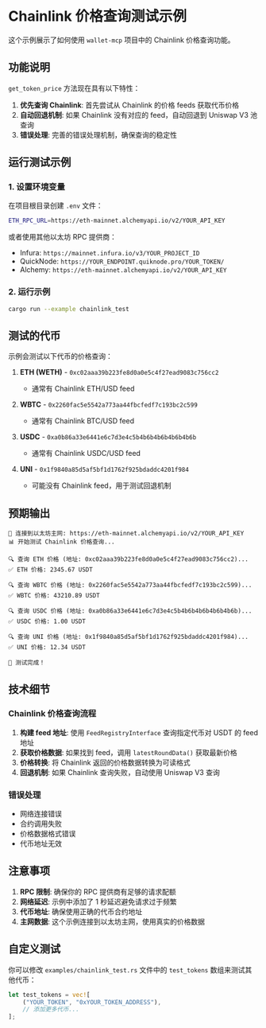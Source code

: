 # Chainlink 价格查询测试示例

这个示例展示了如何使用 `wallet-mcp` 项目中的 Chainlink 价格查询功能。

## 功能说明

`get_token_price` 方法现在具有以下特性：

1. **优先查询 Chainlink**: 首先尝试从 Chainlink 的价格 feeds 获取代币价格
2. **自动回退机制**: 如果 Chainlink 没有对应的 feed，自动回退到 Uniswap V3 池查询
3. **错误处理**: 完善的错误处理机制，确保查询的稳定性

## 运行测试示例

### 1. 设置环境变量

在项目根目录创建 `.env` 文件：

```bash
ETH_RPC_URL=https://eth-mainnet.alchemyapi.io/v2/YOUR_API_KEY
```

或者使用其他以太坊 RPC 提供商：
- Infura: `https://mainnet.infura.io/v3/YOUR_PROJECT_ID`
- QuickNode: `https://YOUR_ENDPOINT.quiknode.pro/YOUR_TOKEN/`
- Alchemy: `https://eth-mainnet.alchemyapi.io/v2/YOUR_API_KEY`

### 2. 运行示例

```bash
cargo run --example chainlink_test
```

## 测试的代币

示例会测试以下代币的价格查询：

1. **ETH (WETH)** - `0xc02aaa39b223fe8d0a0e5c4f27ead9083c756cc2`
   - 通常有 Chainlink ETH/USD feed
   
2. **WBTC** - `0x2260fac5e5542a773aa44fbcfedf7c193bc2c599`
   - 通常有 Chainlink BTC/USD feed
   
3. **USDC** - `0xa0b86a33e6441e6c7d3e4c5b4b6b4b6b4b6b4b6b`
   - 通常有 Chainlink USDC/USD feed
   
4. **UNI** - `0x1f9840a85d5af5bf1d1762f925bdaddc4201f984`
   - 可能没有 Chainlink feed，用于测试回退机制

## 预期输出

```
🔗 连接到以太坊主网: https://eth-mainnet.alchemyapi.io/v2/YOUR_API_KEY
📊 开始测试 Chainlink 价格查询...

🔍 查询 ETH 价格 (地址: 0xc02aaa39b223fe8d0a0e5c4f27ead9083c756cc2)...
✅ ETH 价格: 2345.67 USDT

🔍 查询 WBTC 价格 (地址: 0x2260fac5e5542a773aa44fbcfedf7c193bc2c599)...
✅ WBTC 价格: 43210.89 USDT

🔍 查询 USDC 价格 (地址: 0xa0b86a33e6441e6c7d3e4c5b4b6b4b6b4b6b4b6b)...
✅ USDC 价格: 1.00 USDT

🔍 查询 UNI 价格 (地址: 0x1f9840a85d5af5bf1d1762f925bdaddc4201f984)...
✅ UNI 价格: 12.34 USDT

🎉 测试完成！
```

## 技术细节

### Chainlink 价格查询流程

1. **构建 feed 地址**: 使用 `FeedRegistryInterface` 查询指定代币对 USDT 的 feed 地址
2. **获取价格数据**: 如果找到 feed，调用 `latestRoundData()` 获取最新价格
3. **价格转换**: 将 Chainlink 返回的价格数据转换为可读格式
4. **回退机制**: 如果 Chainlink 查询失败，自动使用 Uniswap V3 查询

### 错误处理

- 网络连接错误
- 合约调用失败
- 价格数据格式错误
- 代币地址无效

## 注意事项

1. **RPC 限制**: 确保你的 RPC 提供商有足够的请求配额
2. **网络延迟**: 示例中添加了 1 秒延迟避免请求过于频繁
3. **代币地址**: 确保使用正确的代币合约地址
4. **主网数据**: 这个示例连接到以太坊主网，使用真实的价格数据

## 自定义测试

你可以修改 `examples/chainlink_test.rs` 文件中的 `test_tokens` 数组来测试其他代币：

```rust
let test_tokens = vec![
    ("YOUR_TOKEN", "0xYOUR_TOKEN_ADDRESS"),
    // 添加更多代币...
];
```